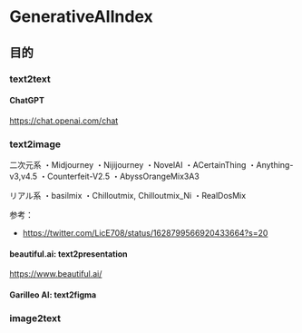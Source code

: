 # GenerativeAIIndex

## 目的

### text2text

#### ChatGPT
https://chat.openai.com/chat


### text2image
二次元系
・Midjourney
・Nijijourney
・NovelAI
・ACertainThing
・Anything-v3,v4.5
・Counterfeit-V2.5
・AbyssOrangeMix3A3

リアル系
・basilmix
・Chilloutmix, Chilloutmix_Ni
・RealDosMix

 参考：
 * https://twitter.com/LicE708/status/1628799566920433664?s=20
 
#### beautiful.ai: text2presentation
https://www.beautiful.ai/

#### Garilleo AI: text2figma

### image2text

